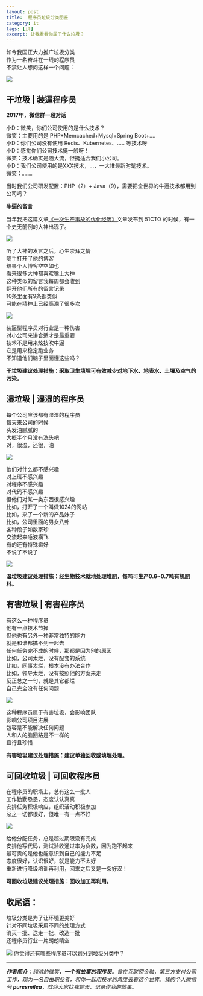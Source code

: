```yaml
---
layout: post
title:  程序员垃圾分类图鉴
category: it
tags: [it]
excerpt: 让我看看你属于什么垃圾？
---
```


如今我国正大力推广垃圾分类  
作为一名奋斗在一线的程序员  
不禁让人想问这样一个问题：

![](http://favorites.ren/assets/images/2019/it/laji01.jpg)


## 干垃圾 | 装逼程序员

**2017年，微信群一段对话**

小D：微笑，你们公司使用的是什么技术？  
微笑：主要用的是 PHP+Memcached+Mysql+Spring Boot+....  
小D：你们公司没有使用 Redis、Kubernetes、..... 等技术呀  
小D：感觉你们公司技术挺一般呀！  
微笑：技术确实是随大流，但挺适合我们小公司。  
小D：我们公司使用的是XXX技术，...，一大堆最新时髦技术。  
微笑：。。。。  

当时我们公司研发配置：PHP（2）+ Java（9），需要把全世界的牛逼技术都用到公司吗？

**牛逼的留言**

当年我把这篇文章[《一次生产事故的优化经历》](http://www.intelyes.xyz/arch/2017/02/06/one-production-accident-optimization-experience.html)文章发布到 51CTO 的时候，有一个史无前例的大神出现了。

![](http://favorites.ren/assets/images/2019/it/laji03.jpg)

听了大神的发言之后，心生崇拜之情  
随手打开了他的博客  
结果个人博客空空如也  
看来很多大神都喜欢嘴上大神   
这种类似的留言我每周都会收到  
翻开他们所有的留言记录  
10条里面有9条都类似  
可能在精神上已经高潮了很多次  

![](http://favorites.ren/assets/images/2019/it/laji04.jpg)

装逼型程序员对行业是一种伤害  
对小公司来讲合适才是最重要  
技术不是用来炫技吹牛逼  
它是用来稳定跑业务  
不知道他们脑子里面懂这些吗？  

**干垃圾建议处理措施：采取卫生填埋可有效减少对地下水、地表水、土壤及空气的污染。**



## 湿垃圾 | 湿湿的程序员

每个公司应该都有湿湿的程序员  
每天来公司的时候  
头发油腻腻的  
大概半个月没有洗头吧   
对，很湿，还很，油  

![](http://favorites.ren/assets/images/2019/it/laji05.jpg)


他们对什么都不感兴趣  
对上班不感兴趣  
对程序不感兴趣  
对代码不感兴趣  
但他们对某一类东西很感兴趣  
比如，打开了一个叫做1024的网站  
比如，来了一个新的产品妹子  
比如，公司里面的男女八卦  
各种段子如数家珍  
交流起来唾液横飞  
有的还有特殊癖好  
不说了不说了  

![](http://favorites.ren/assets/images/2019/it/laji06.jpg)

**湿垃圾建议处理措施：经生物技术就地处理堆肥，每吨可生产0.6~0.7吨有机肥料。**

## 有害垃圾  | 有害程序员

有这么一种程序员  
他有一点技术节操  
但他也有另外一种非常独特的能力  
就是和谁都搞不到一起去  
任何任务完不成的时候，那都是因为别的原因  
比如，公司太烂，没有配套的系统   
比如，同事太烂，根本没有办法合作  
比如，领导太烂，没有按照他的方案来走  
反正总之一句，就是其它都烂  
自己完全没有任何问题  

![](http://favorites.ren/assets/images/2019/it/laji07.jpg)

这种程序员属于有害垃圾，会影响团队  
影响公司项目进展  
包容是不能解决任何问题  
人和人的脑回路是不一样的  
且行且珍惜  

**有害垃圾建议处理措施：建议单独回收或填埋处理。**


## 可回收垃圾 | 可回收程序员

在程序员的职场上，总有这么一批人  
工作勤勤恳恳，态度认认真真  
安排任务积极响应，组织活动积极参加   
总之一切都很好，但唯一有一点不好  

![](http://favorites.ren/assets/images/2019/it/laji08.jpg)

给他分配任务，总是超过期限没有完成  
安排他写代码，测试验收通过率为负数，因为跑不起来  
最可贵的是他也能意识到自己的能力不足  
态度很好，认识很好，就是能力不太好   
重新进行降级培训再利用，回来之后又是一条好汉！

**可回收垃圾建议处理措施：回收加工再利用。**



## 收尾语：

垃圾分类是为了让环境更美好  
针对不同垃圾采用不同的处理方式  
消灭一批、送走一批、改造一批  
还程序员行业一片朗朗晴空


![](http://favorites.ren/assets/images/2019/it/laji02.jpg)
你觉得还有哪些程序员可以划分到垃圾分类中？


---

***作者简介**：纯洁的微笑，**一个有故事的程序员**。曾在互联网金融，第三方支付公司工作，现为一名自由职业者，和你一起用技术的角度去看这个世界。我的个人微信号 **puresmilea**，欢迎大家找我聊天，记录你我的故事。*